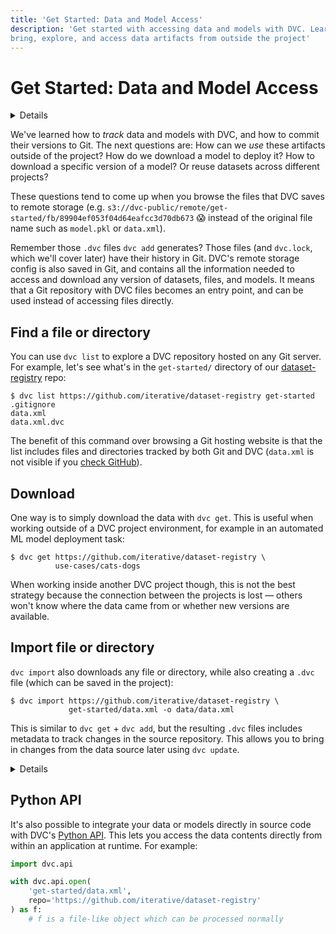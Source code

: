 ```yaml
---
title: 'Get Started: Data and Model Access'
description: 'Get started with accessing data and models with DVC. Learn how to
bring, explore, and access data artifacts from outside the project'
---
```


# Get Started: Data and Model Access

<details>

## 🎬 Click to watch a video intro.

https://youtu.be/EE7Gk84OZY8

</details>

We've learned how to _track_ data and models with DVC, and how to commit their
versions to Git. The next questions are: How can we _use_ these artifacts
outside of the project? How do we download a model to deploy it? How to download
a specific version of a model? Or reuse datasets across different projects?

<admon type="tip">

These questions tend to come up when you browse the files that DVC saves to
remote storage (e.g.
`s3://dvc-public/remote/get-started/fb/89904ef053f04d64eafcc3d70db673` 😱
instead of the original file name such as `model.pkl` or `data.xml`).

</admon>

Remember those `.dvc` files `dvc add` generates? Those files (and `dvc.lock`,
which we'll cover later) have their history in Git. DVC's remote storage config
is also saved in Git, and contains all the information needed to access and
download any version of datasets, files, and models. It means that a Git
repository with <abbr>DVC files</abbr> becomes an entry point, and can be used
instead of accessing files directly.

## Find a file or directory

You can use `dvc list` to explore a <abbr>DVC repository</abbr> hosted on any
Git server. For example, let's see what's in the `get-started/` directory of our
[dataset-registry](https://github.com/iterative/dataset-registry) repo:

```dvc
$ dvc list https://github.com/iterative/dataset-registry get-started
.gitignore
data.xml
data.xml.dvc
```

The benefit of this command over browsing a Git hosting website is that the list
includes files and directories tracked by both Git and DVC (`data.xml` is not
visible if you
[check GitHub](https://github.com/iterative/dataset-registry/tree/master/get-started)).

## Download

One way is to simply download the data with `dvc get`. This is useful when
working outside of a <abbr>DVC project</abbr> environment, for example in an
automated ML model deployment task:

```dvc
$ dvc get https://github.com/iterative/dataset-registry \
          use-cases/cats-dogs
```

When working inside another DVC project though, this is not the best strategy
because the connection between the projects is lost — others won't know where
the data came from or whether new versions are available.

## Import file or directory

`dvc import` also downloads any file or directory, while also creating a `.dvc`
file (which can be saved in the project):

```dvc
$ dvc import https://github.com/iterative/dataset-registry \
             get-started/data.xml -o data/data.xml
```

This is similar to `dvc get` + `dvc add`, but the resulting `.dvc` files
includes metadata to track changes in the source repository. This allows you to
bring in changes from the data source later using `dvc update`.

<details>

### 💡 Expand to see what happens under the hood.

> Note that the
> [dataset registry](https://github.com/iterative/dataset-registry) repository
> doesn't actually contain a `get-started/data.xml` file. Like `dvc get`,
> `dvc import` downloads from [remote storage](/doc/command-reference/remote).

`.dvc` files created by `dvc import` have special fields, such as the data
source `repo` and `path` (under `deps`):

```git
+deps:
+- path: get-started/data.xml
+  repo:
+    url: https://github.com/iterative/dataset-registry
+    rev_lock: 96fdd8f12c14fa58a1b7354f15c7adb50e4e8542
 outs:
 - md5: 22a1a2931c8370d3aeedd7183606fd7f
   path: data.xml
```

The `url` and `rev_lock` subfields under `repo` are used to save the origin and
[version](https://git-scm.com/docs/revisions) of the dependency, respectively.

</details>

## Python API

It's also possible to integrate your data or models directly in source code with
DVC's [Python API](/doc/api-reference). This lets you access the data contents
directly from within an application at runtime. For example:

```py
import dvc.api

with dvc.api.open(
    'get-started/data.xml',
    repo='https://github.com/iterative/dataset-registry'
) as f:
    # f is a file-like object which can be processed normally
```
